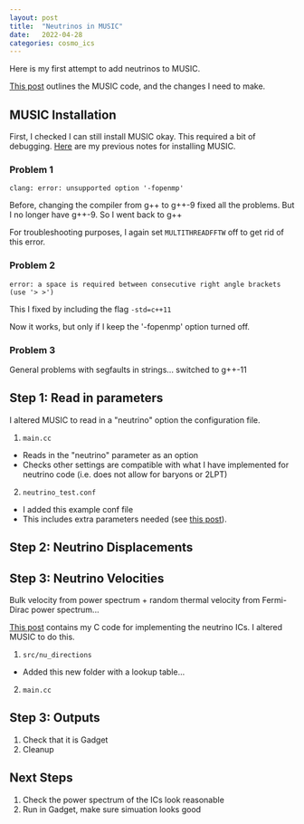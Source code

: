```yaml
---
layout: post
title:  "Neutrinos in MUSIC"
date:   2022-04-28
categories: cosmo_ics
---
```



Here is my first attempt to add neutrinos to MUSIC.

<a href="https://ndrakos.github.io/blog/cosmo_ics/MUSIC_code_breakdown/">This post</a> outlines the MUSIC code, and the changes I need to make.


## MUSIC Installation

First, I checked I can still install MUSIC okay. This required a bit of debugging. <a href="https://ndrakos.github.io/blog/cosmo_sims/Installing_and_Running_MUSIC/">Here</a> are my previous notes for installing MUSIC.

### Problem 1

```
clang: error: unsupported option '-fopenmp'
```

Before, changing the compiler from g++ to g++-9 fixed all the problems. But I no longer have g++-9. So I went back to g++

For troubleshooting purposes, I again set <code>MULTITHREADFFTW</code> off to get rid of this error.

### Problem 2

```
error: a space is required between consecutive right angle brackets (use '> >')
```

This I fixed by including the flag <code>-std=c++11</code>

Now it works, but only if I keep the '-fopenmp' option turned off.


### Problem 3

General problems with segfaults in strings... switched to g++-11

## Step 1: Read in parameters

I altered MUSIC to read in a "neutrino" option the configuration file.

1. <code>main.cc</code>
- Reads in the "neutrino" parameter as an option
- Checks other settings are compatible with what I have implemented for neutrino code (i.e. does not allow for baryons or 2LPT)

2. <code>neutrino_test.conf</code>
- I added this example conf file
- This includes extra parameters needed (see <a href="https://ndrakos.github.io/blog/cosmo_ics/MUSIC_code_breakdown/">this post</a>).



## Step 2: Neutrino Displacements


## Step 3: Neutrino Velocities

Bulk velocity from power spectrum + random thermal velocity from Fermi-Dirac power spectrum...

<a href="https://ndrakos.github.io/blog/cosmo_ics/Neutrino_Implementation_in_C/">This post</a> contains my C code for implementing the neutrino ICs. I altered MUSIC to do this.

1. <code>src/nu_directions</code>
- Added this new folder with a lookup table...

2. <code>main.cc</code>



## Step 3: Outputs

1. Check that it is Gadget
2. Cleanup



## Next Steps

1. Check the power spectrum of the ICs look reasonable
2. Run in Gadget, make sure simuation looks good
